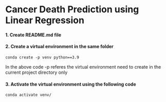 # Cancer Death Prediction using Linear Regression

#### 1. Create README.md file

#### 2. Create a virtual environment in the same folder

```
conda create -p venv python==3.9 
```
In the above code -p referes the virtual environment need to create in the current project directory only

#### 3. Activate the virtual environment using the following code

```
conda activate venv/
```

